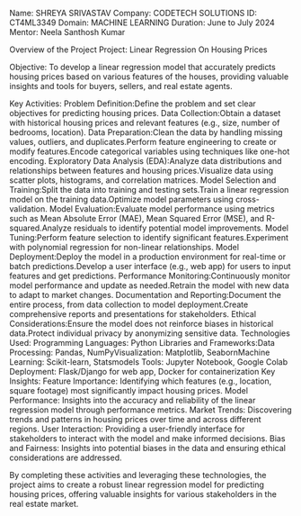 Name: SHREYA SRIVASTAV
Company: CODETECH SOLUTIONS
ID: CT4ML3349
Domain: MACHINE LEARNING
Duration: June to July 2024
Mentor: Neela Santhosh Kumar

Overview of the Project
Project: Linear Regression On Housing Prices

Objective:
To develop a linear regression model that accurately predicts housing prices based on various features of the houses, providing valuable insights and tools for buyers, sellers, and real estate agents.

Key Activities:
Problem Definition:Define the problem and set clear objectives for predicting housing prices.
Data Collection:Obtain a dataset with historical housing prices and relevant features (e.g., size, number of bedrooms, location).
Data Preparation:Clean the data by handling missing values, outliers, and duplicates.Perform feature engineering to create or modify features.Encode categorical variables using techniques like one-hot encoding.
Exploratory Data Analysis (EDA):Analyze data distributions and relationships between features and housing prices.Visualize data using scatter plots, histograms, and correlation matrices.
Model Selection and Training:Split the data into training and testing sets.Train a linear regression model on the training data.Optimize model parameters using cross-validation.
Model Evaluation:Evaluate model performance using metrics such as Mean Absolute Error (MAE), Mean Squared Error (MSE), and R-squared.Analyze residuals to identify potential model improvements.
Model Tuning:Perform feature selection to identify significant features.Experiment with polynomial regression for non-linear relationships.
Model Deployment:Deploy the model in a production environment for real-time or batch predictions.Develop a user interface (e.g., web app) for users to input features and get predictions.
Performance Monitoring:Continuously monitor model performance and update as needed.Retrain the model with new data to adapt to market changes.
Documentation and Reporting:Document the entire process, from data collection to model deployment.Create comprehensive reports and presentations for stakeholders.
Ethical Considerations:Ensure the model does not reinforce biases in historical data.Protect individual privacy by anonymizing sensitive data.
Technologies Used:
Programming Languages: Python
Libraries and Frameworks:Data Processing: Pandas, NumPyVisualization: Matplotlib, SeabornMachine Learning: Scikit-learn, Statsmodels
Tools: Jupyter Notebook, Google Colab
Deployment: Flask/Django for web app, Docker for containerization
Key Insights:
Feature Importance: Identifying which features (e.g., location, square footage) most significantly impact housing prices.
Model Performance: Insights into the accuracy and reliability of the linear regression model through performance metrics.
Market Trends: Discovering trends and patterns in housing prices over time and across different regions.
User Interaction: Providing a user-friendly interface for stakeholders to interact with the model and make informed decisions.
Bias and Fairness: Insights into potential biases in the data and ensuring ethical considerations are addressed.


By completing these activities and leveraging these technologies, the project aims to create a robust linear regression model for predicting housing prices, offering valuable insights for various stakeholders in the real estate market.

